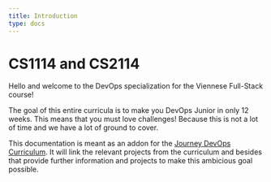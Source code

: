 ```yaml
---
title: Introduction
type: docs
---
```


# CS1114 and CS2114


Hello and welcome to the DevOps specialization for the Viennese Full-Stack course!

The goal of this entire curricula is to make you DevOps Junior in only 12 weeks. This means that you must love challenges! Because this is not a lot of time and we have a lot of ground to cover. 

This documentation is meant as an addon for the [Journey DevOps Curriculum](https://journey.study/v2/learn/courses/252/modules/18402/units/0). It will link the relevant projects from the curriculum and besides that provide further information and projects to make this ambicious goal possible.